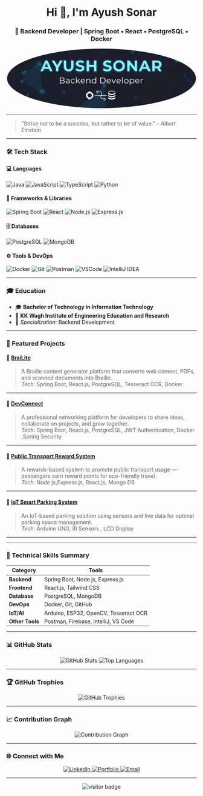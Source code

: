 <!-- Profile Header -->
<h1 align="center">Hi 👋, I'm Ayush Sonar</h1>
<h3 align="center">🚀 Backend Developer | Spring Boot • React • PostgreSQL • Docker</h3>

<!-- Profile Picture -->
<div align="center">
  <img src="https://github.com/ASCodeAlchemy/ASCodeAlchemy/blob/main/Banner.png" alt="Ayush Sonar" width="500" style="border-radius: 50%;" />
</div>

---

> "Strive not to be a success, but rather to be of value." – *Albert Einstein*

---

### 🛠️ Tech Stack

#### 💻 Languages
![Java](https://img.shields.io/badge/Java-ED8B00?style=for-the-badge&logo=openjdk&logoColor=white)
![JavaScript](https://img.shields.io/badge/JavaScript-F7DF1E?style=for-the-badge&logo=javascript&logoColor=black)
![TypeScript](https://img.shields.io/badge/TypeScript-007ACC?style=for-the-badge&logo=typescript&logoColor=white)
![Python](https://img.shields.io/badge/Python-3776AB?style=for-the-badge&logo=python&logoColor=white)

#### 🧩 Frameworks & Libraries
![Spring Boot](https://img.shields.io/badge/Spring%20Boot-6DB33F?style=for-the-badge&logo=springboot&logoColor=white)
![React](https://img.shields.io/badge/React-20232A?style=for-the-badge&logo=react&logoColor=61DAFB)
![Node.js](https://img.shields.io/badge/Node.js-339933?style=for-the-badge&logo=nodedotjs&logoColor=white)
![Express.js](https://img.shields.io/badge/Express.js-000000?style=for-the-badge&logo=express&logoColor=white)

#### 🗄️ Databases
![PostgreSQL](https://img.shields.io/badge/PostgreSQL-336791?style=for-the-badge&logo=postgresql&logoColor=white)
![MongoDB](https://img.shields.io/badge/MongoDB-4EA94B?style=for-the-badge&logo=mongodb&logoColor=white)

#### ⚙️ Tools & DevOps
![Docker](https://img.shields.io/badge/Docker-2496ED?style=for-the-badge&logo=docker&logoColor=white)
![Git](https://img.shields.io/badge/Git-F05032?style=for-the-badge&logo=git&logoColor=white)
![Postman](https://img.shields.io/badge/Postman-FF6C37?style=for-the-badge&logo=postman&logoColor=white)
![VSCode](https://img.shields.io/badge/VSCode-007ACC?style=for-the-badge&logo=visualstudiocode&logoColor=white)
![IntelliJ IDEA](https://img.shields.io/badge/IntelliJ%20IDEA-000000?style=for-the-badge&logo=intellijidea&logoColor=white)

---

### 🎓 Education

- 🎓 **Bachelor of Technology in Information Technology**
- 🏫 **KK Wagh Institute of Engineering Education and Research**
- 📘 *Specialization:* Backend Development

---

### 🚀 Featured Projects

#### 🧠 [BraiLite](https://github.com/ASCodeAlchemy/BrailleLite)
> A Braille content generator platform that converts web content, PDFs, and scanned documents into Braille.  
> *Tech:* Spring Boot, React.js, PostgreSQL, Tesseract OCR, Docker  

---

#### 💬 [DevConnect](https://github.com/ASCodeAlchemy/DevConnect)
> A professional networking platform for developers to share ideas, collaborate on projects, and grow together.  
> *Tech:* Spring Boot, React.js, PostgreSQL, JWT Authentication, Docker ,Spring Security

---

#### 🚌 [Public Transport Reward System](https://github.com/ASCodeAlchemy/PublicTransportRewardSystem)
> A rewards-based system to promote public transport usage — passengers earn reward points for eco-friendly travel.  
> *Tech:* Node.js,Express.js, React.js, Mongo DB  

---

#### 🤖 [IoT Smart Parking System](https://github.com/ASCodeAlchemy/pragyan)
> An IoT-based parking solution using sensors and live data for optimal parking space management.  
> *Tech:*  Arduino UNO, IR Sensors , LCD Display 

---


---

### 🧠 Technical Skills Summary

| Category | Tools |
|-----------|--------|
| **Backend** | Spring Boot, Node.js, Express.js |
| **Frontend** | React.js, Tailwind CSS |
| **Database** | PostgreSQL, MongoDB |
| **DevOps** | Docker, Git, GitHub |
| **IoT/AI** | Arduino, ESP32, OpenCV, Tesseract OCR |
| **Other Tools** | Postman, Firebase, IntelliJ, VS Code |

---

### 📊 GitHub Stats

<p align="center">
  <img src="https://github-readme-stats.vercel.app/api?username=ASCodeAlchemy&show_icons=true&theme=radical" alt="GitHub Stats" />
  <img src="https://github-readme-stats.vercel.app/api/top-langs/?username=ASCodeAlchemy&layout=compact&theme=radical" alt="Top Languages" />
</p>

---

### 🏆 GitHub Trophies

<p align="center">
  <img src="https://github-profile-trophy.vercel.app/?username=ASCodeAlchemy&theme=radical&margin-w=10&margin-h=10" alt="GitHub Trophies" />
</p>

---

### 📈 Contribution Graph

<p align="center">
  <img src="https://github-readme-activity-graph.vercel.app/graph?username=ASCodeAlchemy&theme=react-dark" alt="Contribution Graph"/>
</p>

---

### 🌐 Connect with Me

<p align="center">
  <a href="https://www.linkedin.com/in/ayush-sonar-b20743298/" target="_blank">
    <img src="https://img.shields.io/badge/LinkedIn-0077B5?style=for-the-badge&logo=linkedin&logoColor=white" alt="LinkedIn"/>
  </a>
  <a href="https://ascodealchemy.github.io/portfolio" target="_blank">
    <img src="https://img.shields.io/badge/Portfolio-000000?style=for-the-badge&logo=firefox&logoColor=white" alt="Portfolio"/>
  </a>
  <a href="mailto:ayushsonar04@gmail.com">
    <img src="https://img.shields.io/badge/Email-D14836?style=for-the-badge&logo=gmail&logoColor=white" alt="Email"/>
  </a>
</p>

---

<!-- Visitor Badge -->
<p align="center">
  <img src="https://visitor-badge.laobi.icu/badge?page_id=ASCodeAlchemy.ASCodeAlchemy" alt="visitor badge"/>
</p>
